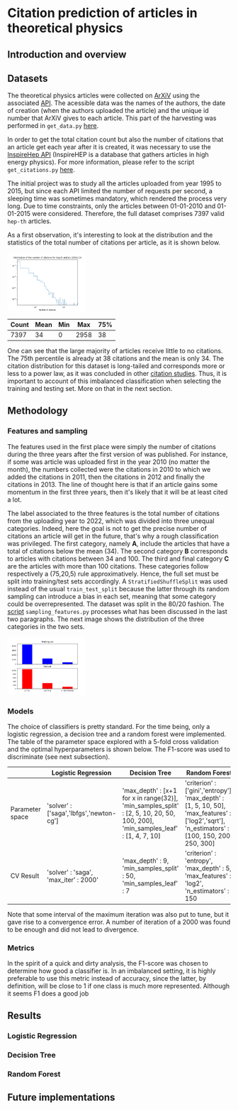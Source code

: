 # Citation prediction of articles in theoretical physics


## Introduction and overview

## Datasets

The theoretical physics articles were collected on [ArXiV](https://arxiv.org/) using the associated [API](https://arxiv.org/help/api/basics). The acessible data was the names of the authors, the date of creation (when the authors uploaded the article) and the unique id number that ArXiV gives to each article. This part of the harvesting was performed in `get_data.py` [here](src/data/get_data.py).

In order to get the total citation count but also the number of citations that an article get each year after it is created, it was necessary to use the [InspireHep API](https://github.com/inspirehep/rest-api-doc) (InspireHEP is a database that gathers articles in high energy physics). For more information, please refer to the script `get_citations.py` [here](src/data/get_citations.py).

The initial project was to study all the articles uploaded from year 1995 to 2015, but since each API limited the number of requests per second, a sleeping time was sometimes mandatory, which rendered the process very long.  Due to time constraints, only the articles between 01-01-2010 and 01-01-2015 were considered.
Therefore, the full dataset comprises 7397 valid `hep-th` articles.

As a first observation, it's interesting to look at the distribution and the statistics of the total number of citations per article, as it is shown below.

<p>
  <img src="reports/figures/citation_distribution_2010_2015.png" width=35% height=35% >
</p>

|Count|Mean|Min|Max|75%|
|-----|----|---|---|---|
|7397|34|0|2958|38|

One can see that the large majority of articles receive little to no citations. The 75th percentile is already at 38 citations and the mean is only 34. The citation distribution for this dataset is long-tailed and corresponds more or less to a power law, as it was concluded in other [citation studies](https://arxiv.org/pdf/physics/0407137.pdf). Thus, it is important to account of this imbalanced classification when selecting the training and testing set. More on that in the next section.


## Methodology

### Features and sampling
The features used in the first place were simply the number of citations during the three years after the first version of was published. For instance, if some was article was uploaded first in the year 2010 (no matter the month), the numbers collected were the citations in 2010 to which we added the citations in 2011, then the citations in 2012 and finally the citations in 2013.  The line of thought here is that if an article gains some momentum in the first three years, then it's likely that it will be at least cited a lot.

The label associated to the three features is the total number of citations from the uploading year to 2022, which was divided into three unequal categories. Indeed, here the goal is not to get the precise number of citations an article will get in the future, that's why a rough classification was privileged.
The first category, namely **A**, include the articles that have a total of citations below the mean (34). The second category **B** corresponds to articles with citations between 34 and 100. The third and final category **C** are the articles with more than 100 citations. These categories follow respectively a (75,20,5) rule approximatively. Hence, the full set must be split into training/test sets accordingly. A `StratifiedShuffleSplit` was used instead of the usual `train_test_split` because the latter through its random sampling can introduce a bias in each set, meaning that some category could be overrepresented. The dataset was split in the 80/20 fashion.
The [script](src/models/sampling_features.py) `sampling_features.py` processes what has been discussed in the last two paragraphs. The next image shows the distribution of the three categories in the two sets.

<p>
    <img src="reports/figures/train_test_stratification_2010_2015.png" width=35% height=35%>
</p>

### Models

The choice of classifiers is pretty standard. For the time being, only a logistic regression, a decision tree and a random forest were implemented. The table of the parameter space explored with a 5-fold cross validation and the optimal hyperparameters is shown below. The F1-score was used to discriminate (see next subsection).

|        |Logistic Regression|Decision Tree|Random Forest|
|--------|-------------------|-------------|-------------|
|Parameter space|'solver' : ['saga','lbfgs','newton-cg']|'max_depth' : [x+1 for x in range(32)], 'min_samples_split' : [2, 5, 10, 20, 50, 100, 200], 'min_samples_leaf' : [1, 4, 7, 10] |'criterion' : ['gini','entropy'], 'max_depth' : [1, 5, 10, 50], 'max_features' : ['log2','sqrt'], 'n_estimators' : [100, 150, 200, 250, 300]|
|CV Result|'solver' : 'saga', 'max_iter' : 2000'|'max_depth' : 9, 'min_samples_split' : 50, 'min_samples_leaf' : 7|'criterion' : 'entropy', 'max_depth' : 5, 'max_features' : 'log2', 'n_estimators' : 150|

Note that some interval of the maximum iteration was also put to tune, but it gave rise to a convergence error. A number of iteration of a 2000 was found to be enough and did not lead to divergence.

### Metrics

In the spirit of a quick and dirty analysis, the F1-score was chosen to determine how good a classifier is. In an imbalanced setting, it is highly preferable to use this metric instead of accuracy, since the latter, by definition, will be close to 1 if one class is much more represented. Although it seems F1 does a good job


## Results
### Logistic Regression

### Decision Tree

### Random Forest

## Future implementations
